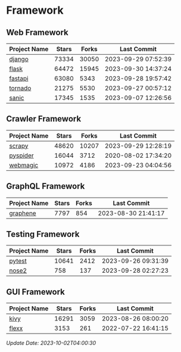 # Framework

## Web Framework
| Project Name | Stars | Forks | Last Commit |
| ------------ | ----- | ----- | ----------- |
| [django](https://github.com/django/django) | 73334 | 30050 | 2023-09-29 07:52:39 |
| [flask](https://github.com/pallets/flask) | 64472 | 15945 | 2023-09-30 14:37:24 |
| [fastapi](https://github.com/tiangolo/fastapi) | 63080 | 5343 | 2023-09-28 19:57:42 |
| [tornado](https://github.com/tornadoweb/tornado) | 21275 | 5530 | 2023-09-27 00:57:12 |
| [sanic](https://github.com/sanic-org/sanic) | 17345 | 1535 | 2023-09-07 12:26:56 |

## Crawler Framework
| Project Name | Stars | Forks | Last Commit |
| ------------ | ----- | ----- | ----------- |
| [scrapy](https://github.com/scrapy/scrapy) | 48620 | 10207 | 2023-09-29 12:28:19 |
| [pyspider](https://github.com/binux/pyspider) | 16044 | 3712 | 2020-08-02 17:34:20 |
| [webmagic](https://github.com/code4craft/webmagic) | 10972 | 4186 | 2023-09-23 04:04:56 |

## GraphQL Framework
| Project Name | Stars | Forks | Last Commit |
| ------------ | ----- | ----- | ----------- |
| [graphene](https://github.com/graphql-python/graphene) | 7797 | 854 | 2023-08-30 21:41:17 |

## Testing Framework
| Project Name | Stars | Forks | Last Commit |
| ------------ | ----- | ----- | ----------- |
| [pytest](https://github.com/pytest-dev/pytest) | 10641 | 2412 | 2023-09-26 09:31:39 |
| [nose2](https://github.com/nose-devs/nose2) | 758 | 137 | 2023-09-28 02:27:23 |

## GUI Framework
| Project Name | Stars | Forks | Last Commit |
| ------------ | ----- | ----- | ----------- |
| [kivy](https://github.com/kivy/kivy) | 16291 | 3059 | 2023-08-26 08:00:20 |
| [flexx](https://github.com/flexxui/flexx) | 3153 | 261 | 2022-07-22 16:41:15 |

*Update Date: 2023-10-02T04:00:30*